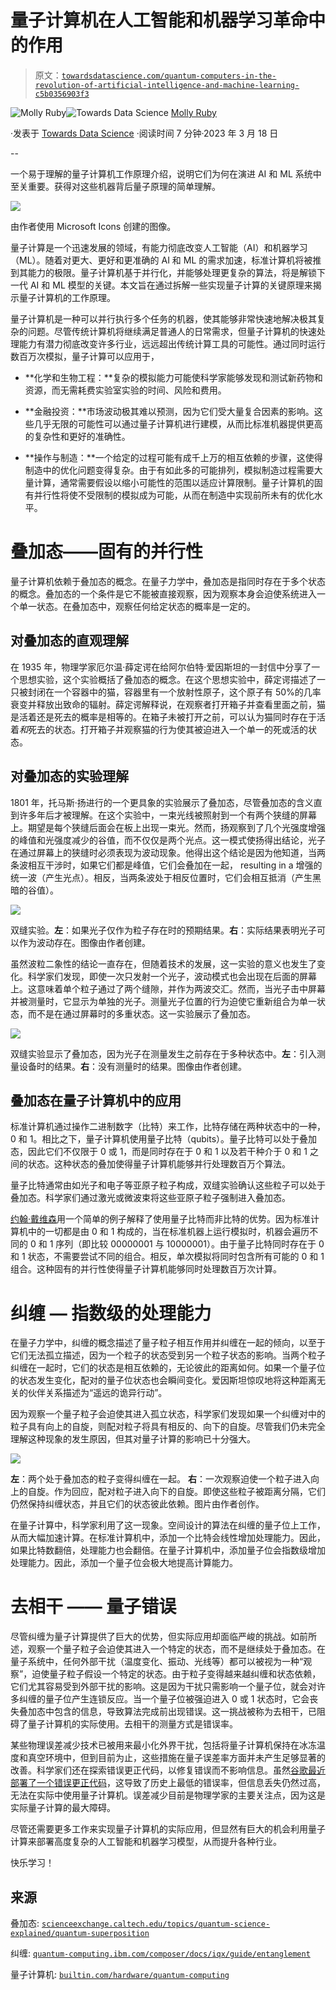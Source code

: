 # 量子计算机在人工智能和机器学习革命中的作用

> 原文：[`towardsdatascience.com/quantum-computers-in-the-revolution-of-artificial-intelligence-and-machine-learning-c5b0356903f3`](https://towardsdatascience.com/quantum-computers-in-the-revolution-of-artificial-intelligence-and-machine-learning-c5b0356903f3)

[](https://medium.com/@molly.ruby?source=post_page-----c5b0356903f3--------------------------------)![Molly Ruby](https://medium.com/@molly.ruby?source=post_page-----c5b0356903f3--------------------------------)[](https://towardsdatascience.com/?source=post_page-----c5b0356903f3--------------------------------)![Towards Data Science](https://towardsdatascience.com/?source=post_page-----c5b0356903f3--------------------------------) [Molly Ruby](https://medium.com/@molly.ruby?source=post_page-----c5b0356903f3--------------------------------)

·发表于 [Towards Data Science](https://towardsdatascience.com/?source=post_page-----c5b0356903f3--------------------------------) ·阅读时间 7 分钟·2023 年 3 月 18 日

--

一个易于理解的量子计算机工作原理介绍，说明它们为何在演进 AI 和 ML 系统中至关重要。获得对这些机器背后量子原理的简单理解。

![](img/d0d0930df0d5ed78fd0df502e16a7756.png)

由作者使用 Microsoft Icons 创建的图像。

量子计算是一个迅速发展的领域，有能力彻底改变人工智能（AI）和机器学习（ML）。随着对更大、更好和更准确的 AI 和 ML 的需求加速，标准计算机将被推到其能力的极限。量子计算机基于并行化，并能够处理更复杂的算法，将是解锁下一代 AI 和 ML 模型的关键。本文旨在通过拆解一些实现量子计算的关键原理来揭示量子计算机的工作原理。

量子计算机是一种可以并行执行多个任务的机器，使其能够非常快速地解决极其复杂的问题。尽管传统计算机将继续满足普通人的日常需求，但量子计算机的快速处理能力有潜力彻底改变许多行业，远远超出传统计算工具的可能性。通过同时运行数百万次模拟，量子计算可以应用于，

+   **化学和生物工程：**复杂的模拟能力可能使科学家能够发现和测试新药物和资源，而无需耗费实验室实验的时间、风险和费用。

+   **金融投资：**市场波动极其难以预测，因为它们受大量复合因素的影响。这些几乎无限的可能性可以通过量子计算机进行建模，从而比标准机器提供更高的复杂性和更好的准确性。

+   **操作与制造：**一个给定的过程可能有成千上万的相互依赖的步骤，这使得制造中的优化问题变得复杂。由于有如此多的可能排列，模拟制造过程需要大量计算，通常需要假设以缩小可能性的范围以适应计算限制。量子计算机的固有并行性将使不受限制的模拟成为可能，从而在制造中实现前所未有的优化水平。

# 叠加态——固有的并行性

量子计算机依赖于叠加态的概念。在量子力学中，叠加态是指同时存在于多个状态的概念。叠加态的一个条件是它不能被直接观察，因为观察本身会迫使系统进入一个单一状态。在叠加态中，观察任何给定状态的概率是一定的。

## 对叠加态的直观理解

在 1935 年，物理学家厄尔温·薛定谔在给阿尔伯特·爱因斯坦的一封信中分享了一个思想实验，这个实验概括了叠加态的概念。在这个思想实验中，薛定谔描述了一只被封闭在一个容器中的猫，容器里有一个放射性原子，这个原子有 50%的几率衰变并释放出致命的辐射。薛定谔解释说，在观察者打开箱子并查看里面之前，猫是活着还是死去的概率是相等的。在箱子未被打开之前，可以认为猫同时存在于活着*和*死去的状态。打开箱子并观察猫的行为使其被迫进入一个单一的死或活的状态。

## 对叠加态的实验理解

1801 年，托马斯·扬进行的一个更具象的实验展示了叠加态，尽管叠加态的含义直到许多年后才被理解。在这个实验中，一束光线被照射到一个有两个狭缝的屏幕上。期望是每个狭缝后面会在板上出现一束光。然而，扬观察到了几个光强度增强的峰值和光强度减少的谷值，而不仅仅是两个光点。这一模式使扬得出结论，光子在通过屏幕上的狭缝时必须表现为波动现象。他得出这个结论是因为他知道，当两条波相互干涉时，如果它们都是峰值，它们会叠加在一起， resulting in a 增强的统一波（产生光点）。相反，当两条波处于相反位置时，它们会相互抵消（产生黑暗的谷值）。

![](img/ce50635b3c9a350321b5e4a53c5c6a03.png)

双缝实验。**左**：如果光子仅作为粒子存在时的预期结果。**右**：实际结果表明光子可以作为波动存在。图像由作者创建。

虽然波粒二象性的结论一直存在，但随着技术的发展，这一实验的意义也发生了变化。科学家们发现，即使一次只发射一个光子，波动模式也会出现在后面的屏幕上。这意味着单个粒子通过了两个缝隙，并作为两波交汇。然而，当光子击中屏幕并被测量时，它显示为单独的光子。测量光子位置的行为迫使它重新组合为单一状态，而不是在通过屏幕时的多重状态。这一实验展示了叠加态。

![](img/c87edcb4f6a38af7dfbaa41ffc255262.png)

双缝实验显示了叠加态，因为光子在测量发生之前存在于多种状态中。**左**：引入测量设备时的结果。**右**：没有测量时的结果。图像由作者创建。

## 叠加态在量子计算机中的应用

标准计算机通过操作二进制数字（比特）来工作，比特存储在两种状态中的一种，0 和 1。相比之下，量子计算机使用量子比特（qubits）。量子比特可以处于叠加态，因此它们不仅限于 0 或 1，而是同时存在于 0 和 1 以及若干种介于 0 和 1 之间的状态。这种状态的叠加使得量子计算机能够并行处理数百万个算法。

量子比特通常由如光子和电子等亚原子粒子构成，双缝实验确认这些粒子可以处于叠加态。科学家们通过激光或微波束将这些亚原子粒子强制进入叠加态。

[约翰·戴维森](https://www.afr.com/technology/quantum-computing-101-what-s-superposition-entanglement-and-a-qubit-20191218-p53l2j)用一个简单的例子解释了使用量子比特而非比特的优势。因为标准计算机中的一切都是由 0 和 1 构成的，当在标准机器上运行模拟时，机器会遍历不同的 0 和 1 序列（即比较 00000001 与 10000001）。由于量子比特同时存在于 0 和 1 状态，不需要尝试不同的组合。相反，单次模拟将同时包含所有可能的 0 和 1 组合。这种固有的并行性使得量子计算机能够同时处理数百万次计算。

# 纠缠 — 指数级的处理能力

在量子力学中，纠缠的概念描述了量子粒子相互作用并纠缠在一起的倾向，以至于它们无法孤立描述，因为一个粒子的状态受到另一个粒子状态的影响。当两个粒子纠缠在一起时，它们的状态是相互依赖的，无论彼此的距离如何。如果一个量子位的状态发生变化，配对的量子位状态也会瞬间变化。爱因斯坦惊叹地将这种距离无关的伙伴关系描述为“遥远的诡异行动”。

因为观察一个量子粒子会迫使其进入孤立状态，科学家们发现如果一个纠缠对中的粒子具有向上的自旋，则配对粒子将具有相反的、向下的自旋。尽管我们仍未完全理解这种现象的发生原因，但其对量子计算的影响已十分强大。

![](img/8045aee119e9672f4384d66f7cb75cc0.png)

**左**：两个处于叠加态的粒子变得纠缠在一起。 **右**：一次观察迫使一个粒子进入向上的自旋。作为回应，配对粒子进入向下的自旋。即使这些粒子被距离分隔，它们仍然保持纠缠状态，并且它们的状态彼此依赖。图片由作者创作。

在量子计算中，科学家利用了这一现象。空间设计的算法在纠缠的量子位上工作，从而大幅加速计算。在标准计算机中，添加一个比特会线性增加处理能力。因此，如果比特数翻倍，处理能力也会翻倍。在量子计算机中，添加量子位会指数级增加处理能力。因此，添加一个量子位会极大地提高计算能力。

# 去相干 —— 量子错误

尽管纠缠为量子计算提供了巨大的优势，但实际应用却面临严峻的挑战。如前所述，观察一个量子粒子会迫使其进入一个特定的状态，而不是继续处于叠加态。在量子系统中，任何外部干扰（温度变化、振动、光线等）都可以被视为一种“观察”，迫使量子粒子假设一个特定的状态。由于粒子变得越来越纠缠和状态依赖，它们尤其容易受到外部干扰的影响。这是因为干扰只需影响一个量子位，就会对许多纠缠的量子位产生连锁反应。当一个量子位被强迫进入 0 或 1 状态时，它会丧失叠加态中包含的信息，导致算法完成前出现错误。这一挑战被称为去相干，已阻碍了量子计算机的实际使用。去相干的测量方式是错误率。

某些物理误差减少技术已被用来最小化外界干扰，包括将量子计算机保持在冰冻温度和真空环境中，但到目前为止，这些措施在量子误差率方面并未产生足够显著的改善。科学家们还在探索错误更正代码，以修复错误而不影响信息。虽然[谷歌最近部署了一个错误更正代码](https://www.nature.com/articles/d41586-023-00536-w)，这导致了历史上最低的错误率，但信息丢失仍然过高，无法在实际中使用量子计算机。误差减少目前是物理学家的主要关注点，因为这是实际量子计算的最大障碍。

尽管还需要更多工作来实现量子计算机的实际应用，但显然有巨大的机会利用量子计算来部署高度复杂的人工智能和机器学习模型，从而提升各种行业。

快乐学习！

## 来源

叠加态: [`scienceexchange.caltech.edu/topics/quantum-science-explained/quantum-superposition`](https://scienceexchange.caltech.edu/topics/quantum-science-explained/quantum-superposition)

纠缠: [`quantum-computing.ibm.com/composer/docs/iqx/guide/entanglement`](https://quantum-computing.ibm.com/composer/docs/iqx/guide/entanglement)

量子计算机: [`builtin.com/hardware/quantum-computing`](https://builtin.com/hardware/quantum-computing)
